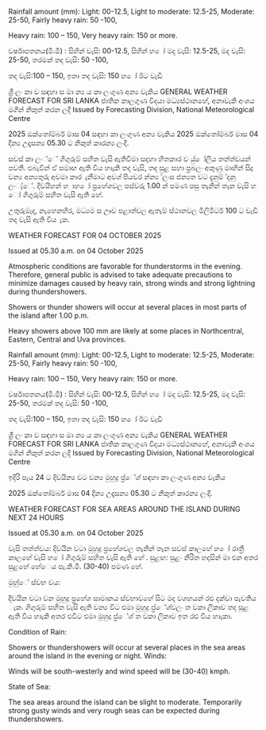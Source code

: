 Rainfall amount (mm): Light: 00-12.5, Light to moderate: 12.5-25, Moderate: 25-50, Fairly heavy rain: 50 -100,

Heavy rain: 100 – 150, Very heavy rain: 150 or more.

වර්ෂාපතනය(මි.මී) : සිහින් වැසි: 00-12.5, සිහින් හ ෝ මද වැසි: 12.5-25, මද වැසි: 25-50, තරමක් තද වැසි: 50 -100,

තද වැසි:100 – 150, ඉතා තද වැසි: 150 හ ෝ ඊට වැඩි

ශ්‍රී ලං කා ව සඳහා ස මා න්‍ය ය කා ලංගුණ අන්‍ය වැකිය GENERAL WEATHER FORECAST FOR SRI LANKA ජාතික කාලගුණ විදයා මධ්‍යස්ථානහේ, අනාවැකි අංශය මගින් නිකුත් කරන ලදි Issued by Forecasting Division, National Meteorological Centre

2025 ඔක්තෝම්බර් මාස 04 සඳහා කා ලංගුණ අන්‍ය වැකිය 2025 ඔක්තෝම්බර් මාස 04 දින්‍ය උදෑසන්‍ය 05.30 ට නිකුත් කාරන්‍ය ලංදි.

සවස් කා ලං්ේ ගිගුරුම් සහිත වැසි ඇතිවීමා සදහා හිතකාර ව යු් ෝලීය තත්ත්වයන් පවතී. එබැවින් ඒ සමාඟ ඇති විය හාැකි තද වැසි, තද සුළ සහා ප්‍රබලං අකුණු මාඟින් සිදු වන්‍ය අන්‍යතුරු අවමා කාර ැනීමාට අවශ්‍ පියවර න්න්‍ය ්ලංස ජන්‍යත වට දැනුම් ්දනු ලංැ්ේ. දිවයිහන් හ ාහ ෝ ප්‍රහේශවල පස්වරු 1.00 න් පමණ පසු තැනින් තැන වැසි හ ෝ ගිගුරුම් සහිත වැසි ඇති හේ.

උතුරුමැද, නැහෙනහිර, මධ්‍යම ස ඌව පළාත්වල ඇතැම් ස්ථානවල මිලිමීටර් 100 ට වැඩි තද වැසි ඇති විය ැක.

WEATHER FORECAST FOR 04 OCTOBER 2025

Issued at 05.30 a.m. on 04 October 2025

Atmospheric conditions are favorable for thunderstorms in the evening. Therefore, general public is advised to take adequate precautions to minimize damages caused by heavy rain, strong winds and strong lightning during thundershowers.

Showers or thunder showers will occur at several places in most parts of the island after 1.00 p.m.

Heavy showers above 100 mm are likely at some places in Northcentral, Eastern, Central and Uva provinces.

Rainfall amount (mm): Light: 00-12.5, Light to moderate: 12.5-25, Moderate: 25-50, Fairly heavy rain: 50 -100,

Heavy rain: 100 – 150, Very heavy rain: 150 or more.

වර්ෂාපතනය(මි.මී) : සිහින් වැසි: 00-12.5, සිහින් හ ෝ මද වැසි: 12.5-25, මද වැසි: 25-50, තරමක් තද වැසි: 50 -100,

තද වැසි:100 – 150, ඉතා තද වැසි: 150 හ ෝ ඊට වැඩි

ශ්‍රී ලං කා ව සඳහා ස මා න්‍ය ය කා ලංගුණ අන්‍ය වැකිය GENERAL WEATHER FORECAST FOR SRI LANKA ජාතික කාලගුණ විදයා මධ්‍යස්ථානහේ, අනාවැකි අංශය මගින් නිකුත් කරන ලදි Issued by Forecasting Division, National Meteorological Centre

ඉදිරි පැය 24 ට දිවයින්‍ය වට වන්‍ය මුහුදු ප්‍ර්ේශ්‍ සඳහා කා ලංගුණ අන්‍ය වැකිය

2025 ඔක්තෝම්බර් මාස 04 දින්‍ය උදෑසන්‍ය 05.30 ට නිකුත් කාරන්‍ය ලංදි.

WEATHER FORECAST FOR SEA AREAS AROUND THE ISLAND DURING NEXT 24 HOURS

Issued at 05.30 a.m. on 04 October 2025

වැසි තත්ත්වය: දිවයින වටා මුහුදු ප්‍රහේශවල තැනින් තැන සවස් කාලහේ හ ෝ රාත්‍රී කාලහේ වැසි හ ෝ ගිගුරුම් සහිත වැසි ඇති හේ . සුළඟ: සුළං නිරිත හදසින් මා එන අතර සුළහේ හේෙය පැ.කි.මී. (30-40) පමණ හේ.

මුහු්ේ ස්වභ වය:

දිවයින වටා වන මුහුදු ප්‍රහේශ සාමානය ස්වභාවහේ සිට මද වශහයන් රළු දක්වා පැවතිය ැක. ගිගුරුම් සහිත වැසි ඇති වන්‍ය විට එමා මුහුදු ප්‍ර්ේශ්‍වලං ත වකා ලිකාව තද සුළ ඇති විය හාැකි අතර එවිට එමා මුහුදු ප්‍ර්ේශ්‍ ත වකා ලිකාව ඉත රළු විය හාැකා.

Condition of Rain:

Showers or thundershowers will occur at several places in the sea areas around the island in the evening or night. Winds:

Winds will be south-westerly and wind speed will be (30-40) kmph.

State of Sea:

The sea areas around the island can be slight to moderate. Temporarily strong gusty winds and very rough seas can be expected during thundershowers.